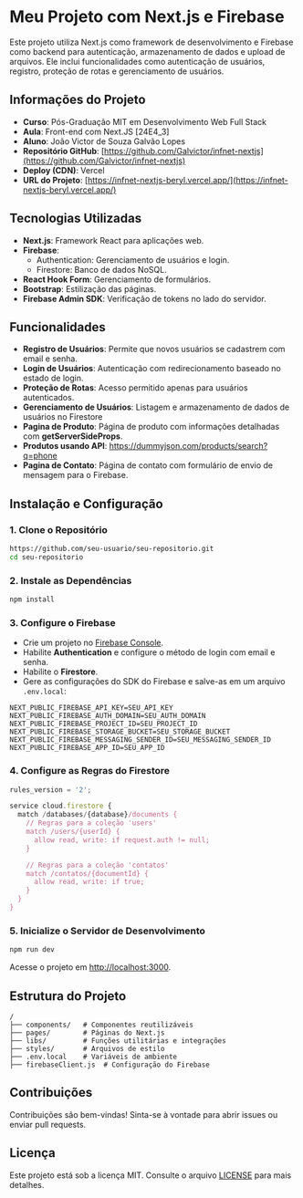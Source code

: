 # Meu Projeto com Next.js e Firebase

Este projeto utiliza Next.js como framework de desenvolvimento e Firebase como backend para autenticação, armazenamento de dados e upload de arquivos. Ele inclui funcionalidades como autenticação de usuários, registro, proteção de rotas e gerenciamento de usuários.

## Informações do Projeto

- **Curso**: Pós-Graduação MIT em Desenvolvimento Web Full Stack
- **Aula**: Front-end com Next.JS [24E4_3]
- **Aluno**: João Victor de Souza Galvão Lopes
- **Repositório GitHub**: [https://github.com/Galvictor/infnet-nextjs](https://github.com/Galvictor/infnet-nextjs)
- **Deploy (CDN)**: Vercel
- **URL do Projeto**: [https://infnet-nextjs-beryl.vercel.app/](https://infnet-nextjs-beryl.vercel.app/)

## Tecnologias Utilizadas

- **Next.js**: Framework React para aplicações web.
- **Firebase**:
   - Authentication: Gerenciamento de usuários e login.
   - Firestore: Banco de dados NoSQL.
- **React Hook Form**: Gerenciamento de formulários.
- **Bootstrap**: Estilização das páginas.
- **Firebase Admin SDK**: Verificação de tokens no lado do servidor.

## Funcionalidades

- **Registro de Usuários**: Permite que novos usuários se cadastrem com email e senha.
- **Login de Usuários**: Autenticação com redirecionamento baseado no estado de login.
- **Proteção de Rotas**: Acesso permitido apenas para usuários autenticados.
- **Gerenciamento de Usuários**: Listagem e armazenamento de dados de usuários no Firestore
- **Pagina de Produto**: Página de produto com informações detalhadas com **getServerSideProps**.
- **Produtos usando API**: https://dummyjson.com/products/search?q=phone
- **Pagina de Contato**: Página de contato com formulário de envio de mensagem para o Firebase.

## Instalação e Configuração

### 1. Clone o Repositório
```bash
https://github.com/seu-usuario/seu-repositorio.git
cd seu-repositorio
```

### 2. Instale as Dependências
```bash
npm install
```

### 3. Configure o Firebase

- Crie um projeto no [Firebase Console](https://console.firebase.google.com/).
- Habilite **Authentication** e configure o método de login com email e senha.
- Habilite o **Firestore**.
- Gere as configurações do SDK do Firebase e salve-as em um arquivo `.env.local`:

```env
NEXT_PUBLIC_FIREBASE_API_KEY=SEU_API_KEY
NEXT_PUBLIC_FIREBASE_AUTH_DOMAIN=SEU_AUTH_DOMAIN
NEXT_PUBLIC_FIREBASE_PROJECT_ID=SEU_PROJECT_ID
NEXT_PUBLIC_FIREBASE_STORAGE_BUCKET=SEU_STORAGE_BUCKET
NEXT_PUBLIC_FIREBASE_MESSAGING_SENDER_ID=SEU_MESSAGING_SENDER_ID
NEXT_PUBLIC_FIREBASE_APP_ID=SEU_APP_ID
```

### 4. Configure as Regras do Firestore

```javascript
rules_version = '2';

service cloud.firestore {
  match /databases/{database}/documents {
    // Regras para a coleção 'users'
    match /users/{userId} {
      allow read, write: if request.auth != null;
    }

    // Regras para a coleção 'contatos'
    match /contatos/{documentId} {
      allow read, write: if true;
    }
  }
}
```

### 5. Inicialize o Servidor de Desenvolvimento
```bash
npm run dev
```
Acesse o projeto em [http://localhost:3000](http://localhost:3000).

## Estrutura do Projeto

```
/
├── components/   # Componentes reutilizáveis
├── pages/        # Páginas do Next.js
├── libs/         # Funções utilitárias e integrações
├── styles/       # Arquivos de estilo
├── .env.local    # Variáveis de ambiente
├── firebaseClient.js  # Configuração do Firebase
```

## Contribuições

Contribuições são bem-vindas! Sinta-se à vontade para abrir issues ou enviar pull requests.

## Licença

Este projeto está sob a licença MIT. Consulte o arquivo [LICENSE](LICENSE) para mais detalhes.

